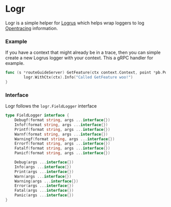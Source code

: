 # Logr

Logr is a simple helper for [Logrus](https://github.com/sirupsen/logrus) which helps wrap loggers to log [Opentracing](http://opentracing.io/) information.

### Example

If you have a context that might already be in a trace, then you can simple create a new Logrus logger with your context. This a gRPC handler for example.

``` go
func (s *routeGuideServer) GetFeature(ctx context.Context, point *pb.Point) (*pb.Feature, error) {
        logr.WithCtx(ctx).Info("Called GetFeature woo!")
}
```

### Interface

Logr follows the `logr.FieldLogger` interface

``` go
type FieldLogger interface {
	Debugf(format string, args ...interface{})
	Infof(format string, args ...interface{})
	Printf(format string, args ...interface{})
	Warnf(format string, args ...interface{})
	Warningf(format string, args ...interface{})
	Errorf(format string, args ...interface{})
	Fatalf(format string, args ...interface{})
	Panicf(format string, args ...interface{})

	Debug(args ...interface{})
	Info(args ...interface{})
	Print(args ...interface{})
	Warn(args ...interface{})
	Warning(args ...interface{})
	Error(args ...interface{})
	Fatal(args ...interface{})
	Panic(args ...interface{})
}
```
